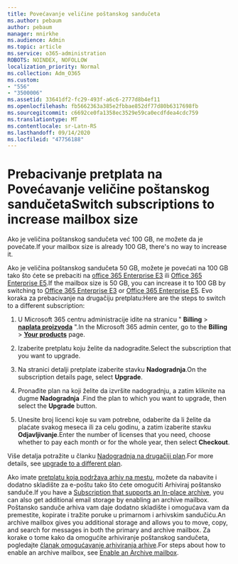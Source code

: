 ```yaml
---
title: Povećavanje veličine poštanskog sandučeta
ms.author: pebaum
author: pebaum
manager: mnirkhe
ms.audience: Admin
ms.topic: article
ms.service: o365-administration
ROBOTS: NOINDEX, NOFOLLOW
localization_priority: Normal
ms.collection: Adm_O365
ms.custom:
- "556"
- "3500006"
ms.assetid: 33641df2-fc29-493f-a6c6-2777d8b4ef11
ms.openlocfilehash: fb5662363a385e2fbbae852df77d80b6317698fb
ms.sourcegitcommit: c6692ce0fa1358ec3529e59ca0ecdfdea4cdc759
ms.translationtype: MT
ms.contentlocale: sr-Latn-RS
ms.lasthandoff: 09/14/2020
ms.locfileid: "47756188"
---
```

# <a name="switch-subscriptions-to-increase-mailbox-size"></a><span data-ttu-id="08932-102">Prebacivanje pretplata na Povećavanje veličine poštanskog sandučeta</span><span class="sxs-lookup"><span data-stu-id="08932-102">Switch subscriptions to increase mailbox size</span></span>

<span data-ttu-id="08932-103">Ako je veličina poštanskog sandučeta već 100 GB, ne možete da je povećate.</span><span class="sxs-lookup"><span data-stu-id="08932-103">If your mailbox size is already 100 GB, there's no way to increase it.</span></span>
  
<span data-ttu-id="08932-104">Ako je veličina poštanskog sandučeta 50 GB, možete je povećati na 100 GB tako što ćete se prebaciti na [office 365 Enterprise E3](https://products.office.com/business/office-365-enterprise-e3-business-software) ili [Office 365 Enterprise E5](https://products.office.com/business/office-365-enterprise-e5-business-software).</span><span class="sxs-lookup"><span data-stu-id="08932-104">If the mailbox size is 50 GB, you can increase it to 100 GB by switching to [Office 365 Enterprise E3](https://products.office.com/business/office-365-enterprise-e3-business-software) or [Office 365 Enterprise E5](https://products.office.com/business/office-365-enterprise-e5-business-software).</span></span> <span data-ttu-id="08932-105">Evo koraka za prebacivanje na drugačiju pretplatu:</span><span class="sxs-lookup"><span data-stu-id="08932-105">Here are the steps to switch to a different subscription:</span></span>
  
1. <span data-ttu-id="08932-106">U Microsoft 365 centru administracije idite na stranicu " **Billing** \> **[naplata proizvoda](https://go.microsoft.com/fwlink/p/?linkid=842054)** ".</span><span class="sxs-lookup"><span data-stu-id="08932-106">In the Microsoft 365 admin center, go to the **Billing** \> **[Your products](https://go.microsoft.com/fwlink/p/?linkid=842054)** page.</span></span>

2. <span data-ttu-id="08932-107">Izaberite pretplatu koju želite da nadogradite.</span><span class="sxs-lookup"><span data-stu-id="08932-107">Select the subscription that you want to upgrade.</span></span>

3. <span data-ttu-id="08932-108">Na stranici detalji pretplate izaberite stavku **Nadogradnja**.</span><span class="sxs-lookup"><span data-stu-id="08932-108">On the subscription details page, select **Upgrade**.</span></span>

4. <span data-ttu-id="08932-109">Pronađite plan na koji želite da izvršite nadogradnju, a zatim kliknite na dugme **Nadogradnja** .</span><span class="sxs-lookup"><span data-stu-id="08932-109">Find the plan to which you want to upgrade, then select the **Upgrade** button.</span></span>

5. <span data-ttu-id="08932-110">Unesite broj licenci koje su vam potrebne, odaberite da li želite da plaćate svakog meseca ili za celu godinu, a zatim izaberite stavku **Odjavljivanje**.</span><span class="sxs-lookup"><span data-stu-id="08932-110">Enter the number of licenses that you need, choose whether to pay each month or for the whole year, then select **Checkout**.</span></span>

<span data-ttu-id="08932-111">Više detalja potražite u članku [Nadogradnja na drugačiji plan](https://docs.microsoft.com/microsoft-365/commerce/subscriptions/upgrade-to-different-plan).</span><span class="sxs-lookup"><span data-stu-id="08932-111">For more details, see [upgrade to a different plan](https://docs.microsoft.com/microsoft-365/commerce/subscriptions/upgrade-to-different-plan).</span></span>

<span data-ttu-id="08932-112">Ako imate [pretplatu koja podržava arhiv na mestu](https://docs.microsoft.com/office365/servicedescriptions/exchange-online-archiving-service-description/exchange-online-archiving-service-description), možete da nabavite i dodatno skladište za e-poštu tako što ćete omogućiti Arhiviraj poštansko sanduče.</span><span class="sxs-lookup"><span data-stu-id="08932-112">If you have a [Subscription that supports an In-place archive](https://docs.microsoft.com/office365/servicedescriptions/exchange-online-archiving-service-description/exchange-online-archiving-service-description), you can also get additional email storage by enabling an archive mailbox.</span></span> <span data-ttu-id="08932-113">Poštansko sanduče arhiva vam daje dodatno skladište i omogućava vam da premestite, kopirate i tražite poruke u primarnom i arhivskim sandučiću.</span><span class="sxs-lookup"><span data-stu-id="08932-113">An archive mailbox gives you additional storage and allows you to move, copy, and search for messages in both the primary and archive mailbox.</span></span> <span data-ttu-id="08932-114">Za korake o tome kako da omogućite arhiviranje poštanskog sandučeta, pogledajte [članak omogućavanje arhiviranja arhive](https://docs.microsoft.com/microsoft-365/compliance/enable-archive-mailboxes).</span><span class="sxs-lookup"><span data-stu-id="08932-114">For steps about how to enable an archive mailbox, see [Enable an Archive mailbox](https://docs.microsoft.com/microsoft-365/compliance/enable-archive-mailboxes).</span></span>